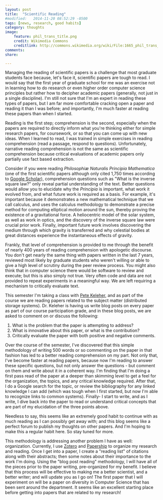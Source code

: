 ```yaml
---
layout: post
title:  "Scientific Reading"
#modified:   2014-11-20 08:52:29 -0500
tags: [news, research, good habits]
category: thoughts
image:
    feature: phil_trans_title.png
    credit: Wikimedia Commons
    creditlink: http://commons.wikimedia.org/wiki/File:1665_phil_trans_vol_i_title.png
comments:
share:

---
```


Managing the reading of scientific papers is a challenge that most graduate students face because, let's face it, scientific papers are tough to read. I would say that the first year of graduate school for me was an exercise not in learning how to do research or even higher order computer science principles but rather how to decipher academic papers (generally, not just in a single discipline). I'm still not sure that I'm an expert in reading these types of papers, but I am far more comfortable cracking open a paper and reading it than I was before; and importantly, I'm much faster at reading these papers than when I started. 

Reading is the first step; comprehension is the second, especially when the papers are required to directly inform what you're thinking either for simple research papers, for coursework, or so that you can come up with new ideas. When I learned to read, I was trained in simple exercises in reading comprehension (read a passage, respond to questions). Unfortunately, narrative reading comprehension is not the same as scientific comprehension because critical evaluations of academic papers only partially use fact based extraction. 

Consider if you were reading _Philosophiæ Naturalis Principia Mathematica_ (one of the first scientific papers although only cited 1,750 times according to [Google Scholar](http://scholar.google.com/scholar?cites=14485044281113753117&as_sdt=20000005&sciodt=0,21&hl=en)), comprehension questions such as "What is the inverse square law?" only reveal partial understanding of the text. Better questions would allow you to elucidate why the _Principia_ is important, what work it evolved from, and what future work is required as a basis. For example, it's important because it demonstrates a new mathematical technique that we call calculus, and uses the calculus methodology to demonstrate a precise method for computing elliptical motion around the sun, thereby proving the existence of a gravitational force. A heliocentric model of the solar system, as well as work in optics, and the discovery of the inverse square law were crucial prior work. Finally, important future work involves discovering the medium through which gravity is transferred and why celestial bodies at great distances experience the instantaneous effects of gravity. 

Frankly, that level of comprehension is provided to me through the benefit of nearly 400 years of reading comprehension with apologetic discourse. You don't get nearly the same thing with papers written in the last 7 years, reviewed most likely by graduate students who weren't willing or able to give a high level of scrutiny during the peer review process. You might also think that in computer science there would be software to review and execute; but this is also simply not true. Very often code and data are not provided to repeat experiments in a meaningful way. We are left requiring a mechanism to critically evaluate text. 

This semester I'm taking a class with [Pete Keleher](http://kelehers.me/pete/), and as part of the course we are reading papers related to the subject matter (distributed storage systems). Dr. Keleher is having us write blog posts on every paper as part of our course participation grade, and in these blog posts, we are asked to comment on or discuss the following:

1. What is the problem that the paper is attempting to address?
2. What is innovative about this paper, or what is the contribution?
3. Critically evaluate the paper with both positive and negative comments. 

Over the course of the semester, I've discovered that this simple methodology of writing 500 words or so commenting on the paper in that fashion has led to a better reading comprehension on my part. Not only that, I've become faster at reading papers, because now I'm reading to answer these specific questions, but not only answer the questions - but comment on them and write about it in a coherent way. I'm finding that I'm doing a first pass read of the paper at a deeper than skimming level to get a feel for the organization, the topics, and any critical knowledge required. After that, I do a Google search for the topic, or review the bibliography for any linked knowledge I can add (which was tough when I first started, but now I'm able to recognize links to common systems). Finally- I start to write, and as I write, I dive back into the paper to read or understand critical concepts that are part of my elucidation of the three points above. 

Needless to say, this seems like an extremely good habit to continue with as much reading as I can possibly get away with; and this blog seems like a perfect forum to publish my thoughts on other papers. And I'm hoping to make this a regular habit here. So stay tuned for more. 

This methodology is addressing another problem  I have as well: organization. Currently, I use [Zotero](https://www.zotero.org/) and [Papership](http://www.papershipapp.com/) to organize my research and reading. Once I get into a paper, I create a "reading list" of citations along with their abstracts; then some notes about their importance to the work I'm doing. Using the "blog post reading" methodology, I will have all of the pieces prior to the paper writing, pre-organized for my benefit. I believe that this process will be effective to making me a better scientist, and a better writer; and will update you as I go on! The first paper that I will experiment on will be a paper on diversity in Computer Science that has been sent around the department. It seems like an excellent starting place before getting into papers that are related to my research!


